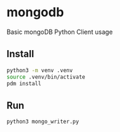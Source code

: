 # mongodb

Basic mongoDB Python Client usage

## Install

```bash
python3 -m venv .venv
source .venv/bin/activate
pdm install
```

## Run

```bash
python3 mongo_writer.py
```
